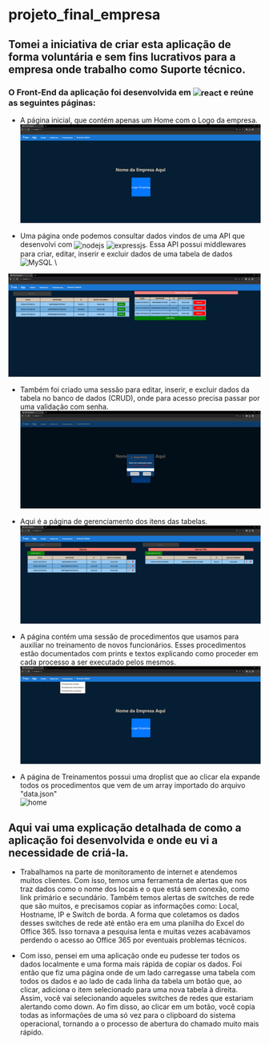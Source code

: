 # projeto_final_empresa

## Tomei a iniciativa de criar esta aplicação de forma voluntária e sem fins lucrativos para a empresa onde trabalho como Suporte técnico.

### O Front-End da aplicação foi desenvolvida em <img align="center" alt="react" src="https://img.shields.io/badge/React-20232A?style=for-the-badge&logo=react&logoColor=61DAFB"/> e reúne as seguintes páginas:

- A página inicial, que contém apenas um Home com o Logo da empresa.
![home](/imagesApp/app01.png)

- Uma página onde podemos consultar dados vindos de uma API que desenvolvi com <img align="center" alt="nodejs" src="https://img.shields.io/badge/Node.js-43853D?style=for-the-badge&logo=node.js&logoColor=white"/>
<img align="center" alt="expressjs" src="https://img.shields.io/badge/Express.js-404D59?style=for-the-badge"/>.
Essa API possui middlewares para criar, editar, inserir e excluir dados de uma tabela de dados ![MySQL](https://img.shields.io/badge/mysql-%2300f.svg?style=for-the-badge&logo=mysql&logoColor=white) \

![home](/imagesApp/app02.png)

- Também foi criado uma sessão para editar, inserir, e excluir dados da tabela no banco de dados (CRUD), onde para acesso precisa passar por uma validação com senha. \
  ![home](/imagesApp/app03.png)

- Aqui é a página de gerenciamento dos itens das tabelas. \
![home](/imagesApp/app04.png)


- A página contém uma sessão de procedimentos que usamos para auxiliar no treinamento de novos funcionários. Esses procedimentos estão documentados com prints e textos explicando como proceder em cada processo a ser executado pelos mesmos. \
   ![home](/imagesApp/app-02-01.png)

- A página de Treinamentos possui uma droplist que ao clicar ela expande todos os procedimentos que vem de um array importado do arquivo "data.json" \
  ![home](/imagesApp/app-05.png)


## Aqui vai uma explicação detalhada de como a aplicação foi desenvolvida e onde eu vi a necessidade de criá-la.
 - Trabalhamos na parte de monitoramento de internet e atendemos muitos clientes. Com isso, temos uma ferramenta de alertas que nos traz dados como o nome dos locais e o que está sem conexão, como link primário e secundário. Também temos alertas de switches de rede que são muitos, e precisamos copiar as informações como: Local, Hostname, IP e Switch de borda. A forma 
   que coletamos os dados desses switches de rede até então era em uma planilha do Excel do Office 365. Isso tornava a pesquisa lenta e muitas vezes acabávamos perdendo o acesso ao Office 365 por eventuais problemas técnicos.

 - Com isso, pensei em uma aplicação onde eu pudesse ter todos os dados localmente e uma forma mais rápida de copiar os dados. Foi então que fiz uma página onde de um lado carregasse uma tabela com todos os dados e ao lado de cada linha da tabela um botão que, ao clicar, adiciona o item selecionado para uma nova tabela à direita. Assim, você vai selecionando aqueles 
   switches de redes que estariam alertando como down. Ao fim disso, ao clicar em um botão, você copia todas as informações de uma só vez para o clipboard do sistema operacional, tornando a o processo de abertura do chamado muito mais rápido.
